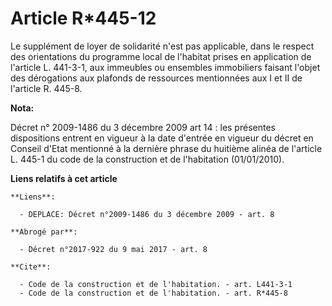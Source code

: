 # Article R*445-12

Le supplément de loyer de solidarité n'est pas applicable, dans le respect des orientations du programme local de l'habitat
prises en application de l'article L. 441-3-1, aux immeubles ou ensembles immobiliers faisant l'objet des dérogations aux
plafonds de ressources mentionnées aux I et II de l'article R. 445-8.

**Nota:**

Décret n° 2009-1486 du 3 décembre 2009 art 14 : les présentes dispositions entrent en vigueur à la date d'entrée en vigueur
du décret en Conseil d'Etat mentionné à la dernière phrase du huitième alinéa de l'article L. 445-1 du code de la
construction et de l'habitation (01/01/2010).

**Liens relatifs à cet article**

	**Liens**:

	  - DEPLACE: Décret n°2009-1486 du 3 décembre 2009 - art. 8

	**Abrogé par**:

	  - Décret n°2017-922 du 9 mai 2017 - art. 8

	**Cite**:

	  - Code de la construction et de l'habitation. - art. L441-3-1
	  - Code de la construction et de l'habitation. - art. R*445-8
